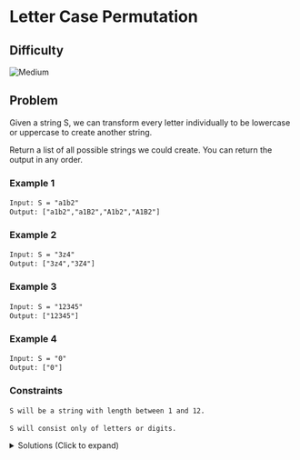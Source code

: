 # Letter Case Permutation

## Difficulty

![Medium](https://img.shields.io/badge/medium-ef6c00?style=for-the-badge&logoColor=white)

## Problem

Given a string S, we can transform every letter individually to be lowercase or uppercase to create another string.

Return a list of all possible strings we could create. You can return the output in any order.

### Example 1

```
Input: S = "a1b2"
Output: ["a1b2","a1B2","A1b2","A1B2"]
```

### Example 2

```
Input: S = "3z4"
Output: ["3z4","3Z4"]
```

### Example 3

```
Input: S = "12345"
Output: ["12345"]
```

### Example 4

```
Input: S = "0"
Output: ["0"]
```

### Constraints

`S will be a string with length between 1 and 12.`

`S will consist only of letters or digits.`

<details>
  <summary>Solutions (Click to expand)</summary>

### Explanation

#### Backtracking

If we visualize the possible combinations we can make out of a given string we can come up with a decision tree.

![Tree](./images/solution-1.png)

For every letter we come across, we can have two possible combinations, one string where the current letter is uppercase and one where the current letter is lowercase. This means we can have in total `2^M` total string combinations where `M` is the total number of letters in the string. We can use a DFS traversal or in this case backtracking to help us build the string every possible combination of uppercase and lowercase letter.

Here we used a `StringBuilder` or a character array to build the string as we traverse all the possible combinations. Once we reach the end of the string we copy the current combination to results List and backtrack to the last seen letter where we build other combinations with uppercase and lowercase letters.

Time: `O(2^M)` Where `M` is the number of letters in the string

Space: `O(2^M * N)` Where `N` is the length of the string.

- [JavaScript](./letter-case-permutation.js)
- [TypeScript](./letter-case-permutation.ts)
- [Java](./letter-case-permutation.java)
- [Go](./letter-case-permutation.go)

</details>
